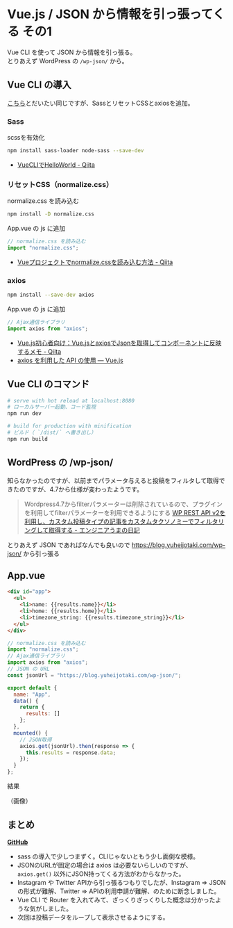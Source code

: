 # Vue.js / JSON から情報を引っ張ってくる その1

Vue CLI を使って JSON から情報を引っ張る。  
とりあえず WordPress の `/wp-json/` から。

## Vue CLI の導入

[こちら](https://yuheijotaki.hatenablog.com/entry/2018/12/28/025438)とだいたい同じですが、SassとリセットCSSとaxiosを追加。

### Sass

scssを有効化

``` bash
npm install sass-loader node-sass --save-dev
```

- [VueCLIでHelloWorld \- Qiita](https://qiita.com/MariMurotani/items/5fbea5942d2edf149989)

### リセットCSS（normalize.css）

normalize.css を読み込む

``` bash
npm install -D normalize.css
```

App.vue の js に追加

```javascript
// normalize.css を読み込む
import "normalize.css";
```

- [Vueプロジェクトでnormalize\.cssを読み込む方法 \- Qiita](https://qiita.com/hogesuke_1/items/b12c65e8485289da4146)

### axios

```bash
npm install --save-dev axios
```

App.vue の js に追加

```javascript
// Ajax通信ライブラリ
import axios from "axios";
```

- [Vue\.js初心者向け：Vue\.jsとaxiosでJsonを取得してコンポーネントに反映するメモ \- Qiita](https://qiita.com/sygnas/items/7eac9491b37a1bcba0cb)
- [axios を利用した API の使用 — Vue\.js](https://jp.vuejs.org/v2/cookbook/using-axios-to-consume-apis.html)

## Vue CLI のコマンド

``` bash
# serve with hot reload at localhost:8080
# ローカルサーバー起動、コード監視
npm run dev

# build for production with minification
# ビルド（ `/dist/` へ書き出し）
npm run build
```

## WordPress の /wp-json/

知らなかったのですが、以前までパラメータ与えると投稿をフィルタして取得できたのですが、4.7から仕様が変わったようです。

> Wordpress4.7からfilterパラメーターは削除されているので、プラグインを利用してfilterパラメーターを利用できるようにする
> [WP REST API v2を利用し、カスタム投稿タイプの記事をカスタムタクソノミーでフィルタリングして取得する \- エンジニアうまの日記](http://umadash.hatenadiary.jp/entry/2019/01/09/093554)

とりあえず JSON であればなんでも良いので https://blog.yuheijotaki.com/wp-json/ から引っ張る

## App.vue

```html
<div id="app">
  <ul>
    <li>name: {{results.name}}</li>
    <li>home: {{results.home}}</li>
    <li>timezone_string: {{results.timezone_string}}</li>
  </ul>
</div>
```

```javascript
// normalize.css を読み込む
import "normalize.css";
// Ajax通信ライブラリ
import axios from "axios";
// JSON の URL
const jsonUrl = "https://blog.yuheijotaki.com/wp-json/";

export default {
  name: "App",
  data() {
    return {
      results: []
    };
  },
  mounted() {
    // JSON取得
    axios.get(jsonUrl).then(response => {
      this.results = response.data;
    });
  }
};
```

結果

（画像）

## まとめ

[**GitHub**](https://github.com/yuheijotaki/vue-study_20190120)

- sass の導入で少しつまずく。CLIじゃないともう少し面倒な模様。
- JSONのURLが固定の場合は axios は必要ないらしいのですが、`axios.get()` 以外にJSON持ってくる方法がわからなかった。
- Instagram や Twitter APIから引っ張るつもりでしたが、Instagram => JSON の形式が難解、Twitter => APIの利用申請が難解、のために断念しました。
- Vue CLI で Router を入れてみて、ざっくりざっくりした概念は分かったような気がしました。
- 次回は投稿データをループして表示させるようにする。
